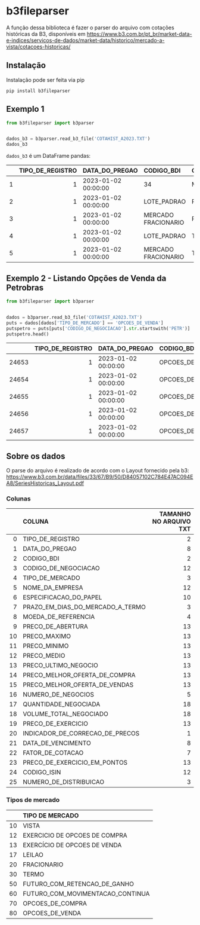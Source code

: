 # b3fileparser

A função dessa biblioteca é fazer o parser do arquivo com cotações históricas da B3, disponíveis em https://www.b3.com.br/pt_br/market-data-e-indices/servicos-de-dados/market-data/historico/mercado-a-vista/cotacoes-historicas/

## Instalação

Instalação pode ser feita via pip
```
pip install b3fileparser
```
## Exemplo 1
```python
from b3fileparser import b3parser


dados_b3 = b3parser.read_b3_file('COTAHIST_A2023.TXT')
dados_b3
```
`dados_b3` é um DataFrame pandas:

|    |   TIPO_DE_REGISTRO | DATA_DO_PREGAO      | CODIGO_BDI          | CODIGO_DE_NEGOCIACAO   | TIPO_DE_MERCADO   | NOME_DA_EMPRESA   | ESPECIFICACAO_DO_PAPEL   |   PRAZO_EM_DIAS_DO_MERCADO_A_TERMO | MOEDA_DE_REFERENCIA   |   PRECO_DE_ABERTURA |   PRECO_MAXIMO |   PRECO_MINIMO |   PRECO_MEDIO |   PRECO_ULTIMO_NEGOCIO |   PRECO_MELHOR_OFERTA_DE_COMPRA |   PRECO_MELHOR_OFERTA_DE_VENDAS |   NUMERO_DE_NEGOCIOS |   QUANTIDADE_NEGOCIADA |   VOLUME_TOTAL_NEGOCIADO |   PRECO_DE_EXERCICIO |   INDICADOR_DE_CORRECAO_DE_PRECOS | DATA_DE_VENCIMENTO   |   FATOR_DE_COTACAO |   PRECO_DE_EXERCICIO_EM_PONTOS | CODIGO_ISIN   |   NUMERO_DE_DISTRIBUICAO |
|---:|-------------------:|:--------------------|:--------------------|:-----------------------|:------------------|:------------------|:-------------------------|-----------------------------------:|:----------------------|--------------------:|---------------:|---------------:|--------------:|-----------------------:|--------------------------------:|--------------------------------:|---------------------:|-----------------------:|-------------------------:|---------------------:|----------------------------------:|:---------------------|-------------------:|-------------------------------:|:--------------|-------------------------:|
|  1 |                  1 | 2023-01-02 00:00:00 | 34                  | MMMC34                 | VISTA             | 3M                | DRN                      |                                 -1 | R$                    |              165.56 |         165.56 |         159.06 |        160.97 |                 161.44 |                          161.44 |                          161.59 |                   31 |           120          |          20443.2         |                    0 |                                 0 | NaT                  |                  1 |                              0 | BRMMMCBDR000  |                      143 |
|  2 |                  1 | 2023-01-02 00:00:00 | LOTE_PADRAO         | RRRP3                  | VISTA             | 3R PETROLEUM      | ON      NM               |                                 -1 | R$                    |               37.24 |          37.93 |          35.97 |         36.64 |                  36.41 |                           36.4  |                           36.41 |                13731 |             2.8788e+06 |              1.05483e+08 |                    0 |                                 0 | NaT                  |                  1 |                              0 | BRRRRPACNOR5  |                      100 |
|  3 |                  1 | 2023-01-02 00:00:00 | MERCADO FRACIONARIO | RRRP3F                 | FRACIONARIO       | 3R PETROLEUM      | ON      NM               |                                 -1 | R$                    |               37.75 |          37.91 |          35.98 |         36.69 |                  36.94 |                           36.94 |                           37    |                 1309 |         24010          |         881003           |                    0 |                                 0 | NaT                  |                  1 |                              0 | BRRRRPACNOR5  |                      100 |
|  4 |                  1 | 2023-01-02 00:00:00 | LOTE_PADRAO         | TTEN3                  | VISTA             | 3TENTOS           | ON      NM               |                                 -1 | R$                    |                9.65 |           9.65 |           9.07 |          9.23 |                   9.36 |                            9.35 |                            9.36 |                 3292 |        701700          |              6.48253e+06 |                    0 |                                 0 | NaT                  |                  1 |                              0 | BRTTENACNOR0  |                      101 |
|  5 |                  1 | 2023-01-02 00:00:00 | MERCADO FRACIONARIO | TTEN3F                 | FRACIONARIO       | 3TENTOS           | ON      NM               |                                 -1 | R$                    |                9.34 |           9.44 |           9.08 |          9.26 |                   9.2  |                            9.2  |                            9.65 |                  238 |          4640          |          43069.7         |                    0 |                                 0 | NaT                  |                  1 |                              0 | BRTTENACNOR0  |                      101 |


## Exemplo 2 - Listando Opções de Venda da Petrobras
```python
from b3fileparser import b3parser


dados = b3parser.read_b3_file('COTAHIST_A2023.TXT')
puts = dados[dados['TIPO_DE_MERCADO'] == 'OPCOES_DE_VENDA']
putspetro = puts[puts['CODIGO_DE_NEGOCIACAO'].str.startswith('PETR')]
putspetro.head()
```
|       |   TIPO_DE_REGISTRO | DATA_DO_PREGAO      | CODIGO_BDI      | CODIGO_DE_NEGOCIACAO   | TIPO_DE_MERCADO   | NOME_DA_EMPRESA   | ESPECIFICACAO_DO_PAPEL   |   PRAZO_EM_DIAS_DO_MERCADO_A_TERMO | MOEDA_DE_REFERENCIA   |   PRECO_DE_ABERTURA |   PRECO_MAXIMO |   PRECO_MINIMO |   PRECO_MEDIO |   PRECO_ULTIMO_NEGOCIO |   PRECO_MELHOR_OFERTA_DE_COMPRA |   PRECO_MELHOR_OFERTA_DE_VENDAS |   NUMERO_DE_NEGOCIOS |   QUANTIDADE_NEGOCIADA |   VOLUME_TOTAL_NEGOCIADO |   PRECO_DE_EXERCICIO |   INDICADOR_DE_CORRECAO_DE_PRECOS | DATA_DE_VENCIMENTO   |   FATOR_DE_COTACAO |   PRECO_DE_EXERCICIO_EM_PONTOS | CODIGO_ISIN   |   NUMERO_DE_DISTRIBUICAO |
|------:|-------------------:|:--------------------|:----------------|:-----------------------|:------------------|:------------------|:-------------------------|-----------------------------------:|:----------------------|--------------------:|---------------:|---------------:|--------------:|-----------------------:|--------------------------------:|--------------------------------:|---------------------:|-----------------------:|-------------------------:|---------------------:|----------------------------------:|:---------------------|-------------------:|-------------------------------:|:--------------|-------------------------:|
| 24653 |                  1 | 2023-01-02 00:00:00 | OPCOES_DE_VENDA | PETRM318               | OPCOES_DE_VENDA   | PETRE             | ON      N2               |                                  0 | R$                    |                0.17 |           0.22 |           0.17 |          0.19 |                   0.18 |                               0 |                               0 |                   66 |                  68100 |                    13008 |                21.91 |                                 0 | 2023-01-20 00:00:00  |                  1 |                              0 | BRPETRACNOR9  |                      196 |
| 24654 |                  1 | 2023-01-02 00:00:00 | OPCOES_DE_VENDA | PETRM328               | OPCOES_DE_VENDA   | PETRE             | ON      N2               |                                  0 | R$                    |                0.16 |           0.3  |           0.16 |          0.21 |                   0.29 |                               0 |                               0 |                   52 |                  47800 |                    10127 |                22.91 |                                 0 | 2023-01-20 00:00:00  |                  1 |                              0 | BRPETRACNOR9  |                      196 |
| 24655 |                  1 | 2023-01-02 00:00:00 | OPCOES_DE_VENDA | PETRN282               | OPCOES_DE_VENDA   | PETRE             | ON      N2               |                                  0 | R$                    |                1.11 |           1.11 |           1.07 |          1.1  |                   1.07 |                               0 |                               0 |                    9 |                  22000 |                    24340 |                24.98 |                                 0 | 2023-02-17 00:00:00  |                  1 |                              0 | BRPETRACNOR9  |                      197 |
| 24656 |                  1 | 2023-01-02 00:00:00 | OPCOES_DE_VENDA | PETRM28                | OPCOES_DE_VENDA   | PETRE             | ON      N2               |                                  0 | R$                    |                0.69 |           1.03 |           0.69 |          0.97 |                   1    |                               0 |                               1 |                   26 |                  69600 |                    68155 |                25.66 |                                 0 | 2023-01-20 00:00:00  |                  1 |                              0 | BRPETRACNOR9  |                      197 |
| 24657 |                  1 | 2023-01-02 00:00:00 | OPCOES_DE_VENDA | PETRM294               | OPCOES_DE_VENDA   | PETRE             | ON      N2               |                                  0 | R$                    |                1.09 |           1.23 |           1.04 |          1.11 |                   1.08 |                               0 |                               0 |                   12 |                   7700 |                     8616 |                26.16 |                                 0 | 2023-01-20 00:00:00  |                  1 |                              0 | BRPETRACNOR9  |                      197 | 


## Sobre os dados
O parse do arquivo é realizado de acordo com o Layout fornecido pela b3: https://www.b3.com.br/data/files/33/67/B9/50/D84057102C784E47AC094EA8/SeriesHistoricas_Layout.pdf

### Colunas
|    | COLUNA                           |   TAMANHO NO ARQUIVO TXT |
|---:|:---------------------------------|-------------------------:|
|  0 | TIPO_DE_REGISTRO                 |                        2 |
|  1 | DATA_DO_PREGAO                   |                        8 |
|  2 | CODIGO_BDI                       |                        2 |
|  3 | CODIGO_DE_NEGOCIACAO             |                       12 |
|  4 | TIPO_DE_MERCADO                  |                        3 |
|  5 | NOME_DA_EMPRESA                  |                       12 |
|  6 | ESPECIFICACAO_DO_PAPEL           |                       10 |
|  7 | PRAZO_EM_DIAS_DO_MERCADO_A_TERMO |                        3 |
|  8 | MOEDA_DE_REFERENCIA              |                        4 |
|  9 | PRECO_DE_ABERTURA                |                       13 |
| 10 | PRECO_MAXIMO                     |                       13 |
| 11 | PRECO_MINIMO                     |                       13 |
| 12 | PRECO_MEDIO                      |                       13 |
| 13 | PRECO_ULTIMO_NEGOCIO             |                       13 |
| 14 | PRECO_MELHOR_OFERTA_DE_COMPRA    |                       13 |
| 15 | PRECO_MELHOR_OFERTA_DE_VENDAS    |                       13 |
| 16 | NUMERO_DE_NEGOCIOS               |                        5 |
| 17 | QUANTIDADE_NEGOCIADA             |                       18 |
| 18 | VOLUME_TOTAL_NEGOCIADO           |                       18 |
| 19 | PRECO_DE_EXERCICIO               |                       13 |
| 20 | INDICADOR_DE_CORRECAO_DE_PRECOS  |                        1 |
| 21 | DATA_DE_VENCIMENTO               |                        8 |
| 22 | FATOR_DE_COTACAO                 |                        7 |
| 23 | PRECO_DE_EXERCICIO_EM_PONTOS     |                       13 |
| 24 | CODIGO_ISIN                      |                       12 |
| 25 | NUMERO_DE_DISTRIBUICAO           |                        3 |

### Tipos de mercado
|    | TIPO DE MERCADO                  |
|---:|:---------------------------------|
| 10 | VISTA                            |
| 12 | EXERCICIO DE OPCOES DE COMPRA    |
| 13 | EXERCÍCIO DE OPCOES DE VENDA     |
| 17 | LEILAO                           |
| 20 | FRACIONARIO                      |
| 30 | TERMO                            |
| 50 | FUTURO_COM_RETENCAO_DE_GANHO     |
| 60 | FUTURO_COM_MOVIMENTACAO_CONTINUA |
| 70 | OPCOES_DE_COMPRA                 |
| 80 | OPCOES_DE_VENDA                  |
